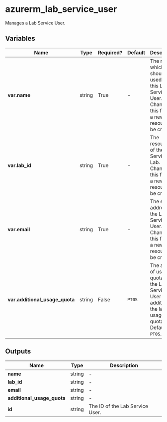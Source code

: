 # azurerm_lab_service_user

Manages a Lab Service User.

## Variables

| Name | Type | Required? |  Default  |  Description |
| ---- | ---- | --------- |  ----------- | ----------- |
| **var.name** | string | True | -  |  The name which should be used for this Lab Service User. Changing this forces a new resource to be created. | 
| **var.lab_id** | string | True | -  |  The resource ID of the Lab Service Lab. Changing this forces a new resource to be created. | 
| **var.email** | string | True | -  |  The email address of the Lab Service User. Changing this forces a new resource to be created. | 
| **var.additional_usage_quota** | string | False | `PT0S`  |  The amount of usage quota time the Lab Service User gets in addition to the lab usage quota. Defaults to `PT0S`. | 



## Outputs

| Name | Type | Description |
| ---- | ---- | --------- | 
| **name** | string  | - | 
| **lab_id** | string  | - | 
| **email** | string  | - | 
| **additional_usage_quota** | string  | - | 
| **id** | string  | The ID of the Lab Service User. | 